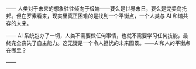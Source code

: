 ——
人类对于未来的想象往往倾向于极端——要么是世界末日，要么是完美乌托邦。但在罗素看来，现实里真正困难的是找到一个平衡点，一个人类与 AI 和谐共存的未来。

——
AI 系统包办了一切，人类不需要做任何事情，也就不需要学习任何技能，最终完全丧失了自主能力。这无疑是一个令人担忧的未来图景。——AI和人的平衡点在哪里？

——

